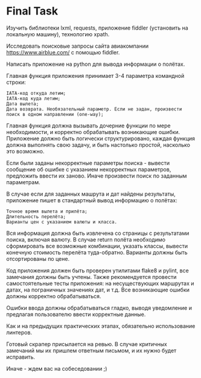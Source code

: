 # Final Task

Изучить библиотеки lxml, requests, приложение fiddler (установить на локальную машину), технологию xpath.

Исследовать поисковые запросы сайта авиакомпании https://www.airblue.com/ с помощью fiddler.

Написать приложение на python для вывода информации о полётах.

Главная функция приложения принимает 3-4 параметра командной строки:

    IATA-код откуда летим;
    IATA-код куда летим;
    Дата вылета;
    Дата возврата. Необязательный параметр. Если не задан, произвести поиск в одном направлении (one-way);


Главная функция должна вызывать дочерние функции по мере необходимости, и корректно обрабатывать возникающие ошибки. Приложение должно быть логически структурировано, каждая функция должна выполнять свою задачу, и быть настолько простой, насколько это возможно.

Если были заданы некорректные параметры поиска - вывести сообщение об ошибке с указанием некорректных параметров, предложить ввести их заново. Иначе произвести поиск по заданным параметрам.

В случае если для заданных машрута и дат найдены результаты, приложение пишет в стандартный вывод информацию о полётах:

    Точное время вылета и прилёта;
    Длительность перелёта;
    Варианты цен с указанием валюты и класса.


Вся информация должна быть извлечена со страницы с результатами поиска, включая валюту. В случае return полёта необходимо сформировать все возможные комбинации, указать классы, вывести конечную стоимость перелёта туда-обратно. Варианты должны быть отсортированы по цене.

Код приложения должен быть проверен утилитами flake8 и pylint, все замечания должны быть учтены. Также рекомендуется провести самостоятельные тесты приложения: на несуществующих маршрутах и датах, на пограничных значениях дат, и т.д. Все возникающие ошибки должны корректно обрабатываться.

Ошибки ввода должны обрабатываться гладко, выводя уведомление и предлагая пользователю ввести корректные данные.

 

Как и на предыдущих практических этапах, обязательно использование линтеров.

Готовый скрапер присылается на ревью. В случае критичных замечаний мы их пришлем ответным письмом, и их нужно будет исправить.

Иначе - ждем вас на собеседовании ;)
